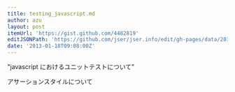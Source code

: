```yaml
---
title: testing_javascript.md
author: azu
layout: post
itemUrl: 'https://gist.github.com/4482819'
editJSONPath: 'https://github.com/jser/jser.info/edit/gh-pages/data/2013/01/index.json'
date: '2013-01-18T09:08:00Z'
---
```

&quot;javascript におけるユニットテストについて&quot;

アサーションスタイルについて
